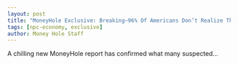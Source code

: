 ```yaml
---
layout: post
title: "MoneyHole Exclusive: Breaking—96% Of Americans Don’t Realize They’re Just NPCs In A Rich Guy’s Investment Portfolio"
tags: [npc-economy, exclusive]
author: Money Hole Staff
---
```


A chilling new MoneyHole report has confirmed what many suspected...
